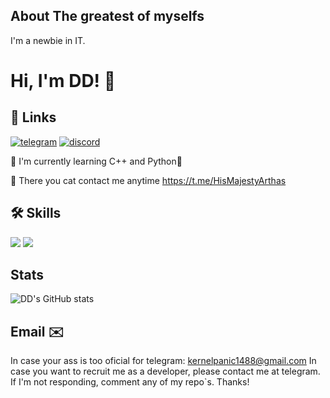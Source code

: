 
## About The greatest of myselfs
I'm a newbie in IT.


# Hi, I'm DD! 👋


## 🔗 Links

[![telegram](https://img.shields.io/badge/Telegram-2CA5E0?style=for-the-badge&logo=telegram&logoColor=white)](https://www.t.me/HisMajestyArthas)
[![discord](https://img.shields.io/badge/Discord-7289DA?style=for-the-badge&logo=discord&logoColor=white)](https://discordapp.com/users/640131257233047562/)


🧠 I'm currently learning C++ and Python🐍

💬 There you cat contact me anytime https://t.me/HisMajestyArthas


## 🛠 Skills
![](https://img.shields.io/badge/Python-3776AB?style=for-the-badge&logo=python&logoColor=white)
![](https://img.shields.io/badge/C%2B%2B-00599C?style=for-the-badge&logo=c%2B%2B&logoColor=white)


## Stats
![DD's GitHub stats](https://github-readme-stats.vercel.app/api?username=struder6&show_icons=true&theme=transparent)

## Email ✉️ 
In case your ass is too oficial for telegram:
kernelpanic1488@gmail.com
In case you want to recruit me as a developer, please contact me at telegram. If I'm not responding, comment any of my repo`s. Thanks!